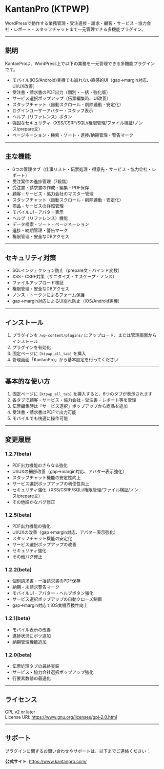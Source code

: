 # KantanPro (KTPWP)

WordPressで動作する業務管理・受注進捗・請求・顧客・サービス・協力会社・レポート・スタッフチャットまで一元管理できる多機能プラグイン。

---

## 説明
KantanProは、WordPress上で以下の業務を一元管理できる多機能プラグインです。
- モバイル(iOS/Android)実機でも崩れない直感的UI（gap→margin対応、UI/UX改善）
- 受注書・請求書のPDF出力（個別・一括・強化版）
- サービス選択ポップアップ（伝票編集時、UI改善）
- スタッフチャット（自動スクロール・削除連動・安定化）
- ログインユーザーアバター・スタッフ表示
- ヘルプ（リファレンス）ボタン
- 強固なセキュリティ（XSS/CSRF/SQLi/権限管理/ファイル検証/ノンス/prepare文）
- ページネーション・検索・ソート・進捗/納期管理・警告マーク

---

## 主な機能
- 6つの管理タブ（仕事リスト・伝票処理・得意先・サービス・協力会社・レポート）
- 受注案件の進捗管理（7段階）
- 受注書・請求書の作成・編集・PDF保存
- 顧客・サービス・協力会社のマスター管理
- スタッフチャット（自動スクロール・削除連動・安定化）
- 商品・サービスの詳細管理
- モバイルUI・アバター表示
- ヘルプ（リファレンス）機能
- データ検索・ソート・ページネーション
- 進捗・納期管理・警告マーク
- 権限管理・安全なDBアクセス

---

## セキュリティ対策
- SQLインジェクション防止（prepare文・バインド変数）
- XSS・CSRF対策（サニタイズ・エスケープ・ノンス）
- ファイルアップロード検証
- 権限管理・安全なDBアクセス
- ノンス・トークンによるフォーム保護
- gap→margin対応によるUI崩れ防止（iOS/Android実機）

---

## インストール
1. プラグインを `/wp-content/plugins/` にアップロード、または管理画面からインストール
2. プラグインを有効化
3. 固定ページに `[ktpwp_all_tab]` を挿入
4. 管理画面「KantanPro」から基本設定を行ってください

---

## 基本的な使い方
1. 固定ページに `[ktpwp_all_tab]` を挿入すると、6つのタブが表示されます
2. 各タブで顧客・サービス・協力会社・受注書・レポート等を管理
3. 伝票編集時は「サービス選択」ポップアップから商品を追加
4. 受注書・請求書はPDFで出力可能
5. モバイルでも快適に操作可能

---

## 変更履歴
### 1.2.7(beta)
- PDF出力機能のさらなる強化
- UI/UXの細部改善（gap→margin対応、アバター表示強化）
- スタッフチャット機能の安定性向上
- サービス選択ポップアップの利便性向上
- セキュリティ強化（XSS/CSRF/SQLi/権限管理/ファイル検証/ノンス/prepare文）
- その他細かなバグ修正

### 1.2.5(beta)
- PDF出力機能の強化
- UI/UXの改善（gap→margin対応、アバター表示強化）
- スタッフチャット機能の安定化
- サービス選択ポップアップの改善
- セキュリティ強化
- その他バグ修正

### 1.2.2(beta)
- 個別請求書・一括請求書のPDF保存
- 納期・未請求警告マーク
- モバイルUI・アバター・ヘルプボタン強化
- サービス選択ポップアップの自動クローズ制御
- gap→margin対応でiOS実機互換性向上

### 1.2.1(beta)
- モバイル表示の改善
- 進捗状況にボツ追加
- 納期管理機能追加

### 1.2.0(beta)
- 伝票処理タブの最終実装
- サービス・協力会社選択ポップアップ強化
- 行要素数値の最適化

---

## ライセンス
GPL v2 or later  
License URI: https://www.gnu.org/licenses/gpl-2.0.html

---

## サポート
プラグインに関するお問い合わせやサポートは、以下までご連絡ください：

**公式サイト**: https://www.kantanpro.com/